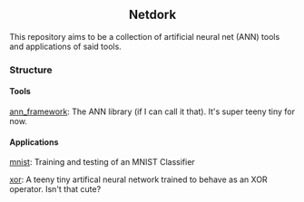 <div align='center'>

## Netdork 

</div>

This repository aims to be a collection of artificial neural net (ANN) tools and applications of said tools. 

### Structure

#### Tools

[ann_framework](ann_framework): The ANN library (if I can call it that). It's super teeny tiny for now.

#### Applications

[mnist](mnist): Training and testing of an MNIST Classifier

[xor](xor): A teeny tiny artifical neural network trained to behave as an XOR operator. Isn't that cute?
  
